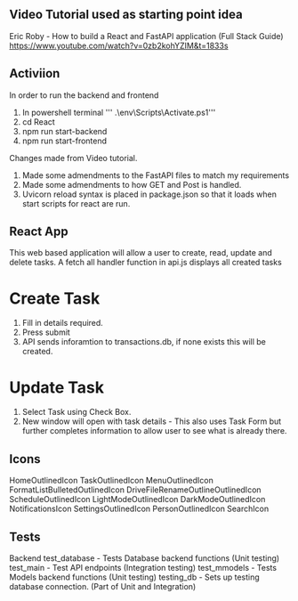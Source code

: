 ## Video Tutorial used as starting point idea

Eric Roby - How to build a React and FastAPI application (Full Stack Guide)
https://www.youtube.com/watch?v=0zb2kohYZIM&t=1833s

## Activiion

In order to run the backend and frontend

1. In powershell terminal
   ''' .\env\Scripts\Activate.ps1'''
2. cd React
3. npm run start-backend
4. npm run start-frontend

Changes made from Video tutorial.

1. Made some admendments to the FastAPI files to match my requirements
2. Made some admendments to how GET and Post is handled.
3. Uvicorn reload syntax is placed in package.json so that it loads when start scripts for react are run.

## React App

This web based application will allow a user to create, read, update and delete tasks. A fetch all handler function in api.js displays all created tasks

# Create Task

1. Fill in details required.
2. Press submit
3. API sends inforamtion to transactions.db, if none exists this will be created.

# Update Task

1. Select Task using Check Box.
2. New window will open with task details - This also uses Task Form but further completes information to allow user to see what is already there.

## Icons

HomeOutlinedIcon
TaskOutlinedIcon
MenuOutlinedIcon
FormatListBulletedOutlinedIcon
DriveFileRenameOutlineOutlinedIcon
ScheduleOutlinedIcon
LightModeOutlinedIcon
DarkModeOutlinedIcon
NotificationsIcon
SettingsOutlinedIcon
PersonOutlinedIcon
SearchIcon

## Tests

Backend
test_database - Tests Database backend functions (Unit testing)
test_main - Test API endpoints (Integration testing)
test_mmodels - Tests Models backend functions (Unit testing)
testing_db - Sets up testing database connection. (Part of Unit and Integration)

